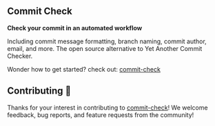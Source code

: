 ## Commit Check

**Check your commit in an automated workflow** 

Including commit message formatting, branch naming, commit author, email, and more. The open source alternative to Yet Another Commit Checker.

Wonder how to get started? check out: [commit-check](https://github.com/commit-check/commit-check)

## Contributing 💪

Thanks for your interest in contributing to [commit-check](https://github.com/commit-check)! We welcome feedback, bug reports, and feature requests from the community!
